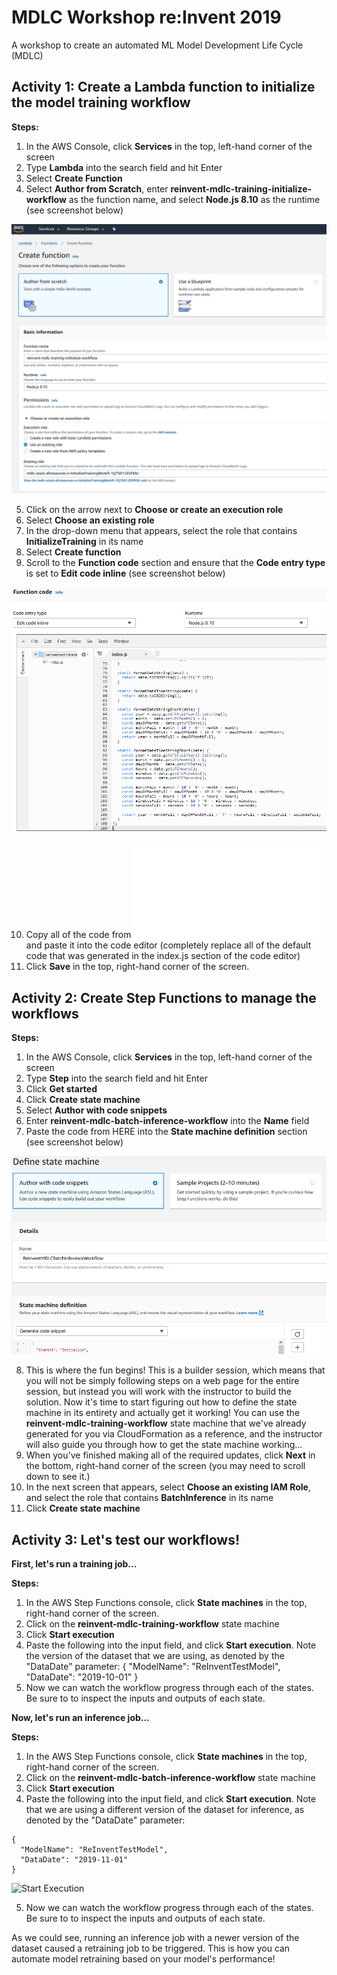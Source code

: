 # MDLC Workshop re:Invent 2019
A workshop to create an automated ML Model Development Life Cycle (MDLC) 

## Activity 1: Create a Lambda function to initialize the model training workflow

**Steps:**

1. In the AWS Console, click **Services** in the top, left-hand corner of the screen
2. Type **Lambda** into the search field and hit Enter
3. Select **Create Function**
4. Select **Author from Scratch**, enter **reinvent-mdlc-training-initialize-workflow** as the function name, and select **Node.js 8.10** as the runtime (see screenshot below)

![Create Function](/images/create_function_training_iam.png)

5. Click on the arrow next to **Choose or create an execution role**
6. Select **Choose an existing role**
7. In the drop-down menu that appears, select the role that contains **InitializeTraining** in its name
8. Select **Create function**
9. Scroll to the **Function code** section and ensure that the **Code entry type** is set to **Edit code inline** (see screenshot below)

![Function Code](/images/function_code_training.png)

10. Copy all of the code from ![here](/code/reinvent-mdlc-training-initialize-workflow.js) and paste it into the code editor (completely replace all of the default code that was generated in the index.js section of the code editor)
11. Click **Save**  in the top, right-hand corner of the screen.


## Activity 2: Create Step Functions to manage the workflows

**Steps:**

1. In the AWS Console, click **Services** in the top, left-hand corner of the screen
2. Type **Step** into the search field and hit Enter
3. Click **Get started**
4. Click **Create state machine**
5. Select **Author with code snippets**
6. Enter **reinvent-mdlc-batch-inference-workflow** into the **Name** field
7. Paste the code from HERE into the **State machine definition** section (see screenshot below)

![Create State Machine](/images/create_state_machine.png)

8. This is where the fun begins! This is a builder session, which means that you will not be simply following steps on a web page for the entire session, but instead you will work with the instructor to build the solution. Now it's time to start figuring out how to define the state machine in its entirety and actually get it working! 
You can use the **reinvent-mdlc-training-workflow** state machine that we've already generated for you via CloudFormation as a reference, and the instructor will also guide you through how to get the state machine working...
9. When you've finished making all of the required updates, click **Next** in the bottom, right-hand corner of the screen (you may need to scroll down to see it.)
10. In the next screen that appears, select **Choose an existing IAM Role**, and select the role that contains **BatchInference** in its name
11. Click **Create state machine**


## Activity 3: Let's test our workflows!

**First, let's run a training job...**

**Steps:**

1. In the AWS Step Functions console, click **State machines** in the top, right-hand corner of the screen.
2. Click on the **reinvent-mdlc-training-workflow** state machine 
3. Click **Start execution**
4. Paste the following into the input field, and click **Start execution**. Note the version of the dataset that we are using, as denoted by the "DataDate" parameter:
{
  "ModelName": "ReInventTestModel",
  "DataDate": "2019-10-01"
}
5. Now we can watch the workflow progress through each of the states. Be sure to to inspect the inputs and outputs of each state.


**Now, let's run an inference job...**

**Steps:**

1. In the AWS Step Functions console, click **State machines** in the top, right-hand corner of the screen.
2. Click on the **reinvent-mdlc-batch-inference-workflow** state machine 
3. Click **Start execution**
4. Paste the following into the input field, and click **Start execution**.  Note that we are using a different version of the dataset for inference, as denoted by the "DataDate" parameter:
```
{
  "ModelName": "ReInventTestModel",
  "DataDate": "2019-11-01"
}
```

![Start Execution](/images/start_execution.png)

5. Now we can watch the workflow progress through each of the states. Be sure to to inspect the inputs and outputs of each state.

As we could see, running an inference job with a newer version of the dataset caused a retraining job to be triggered. This is how you can automate model retraining based on your model's performance!
